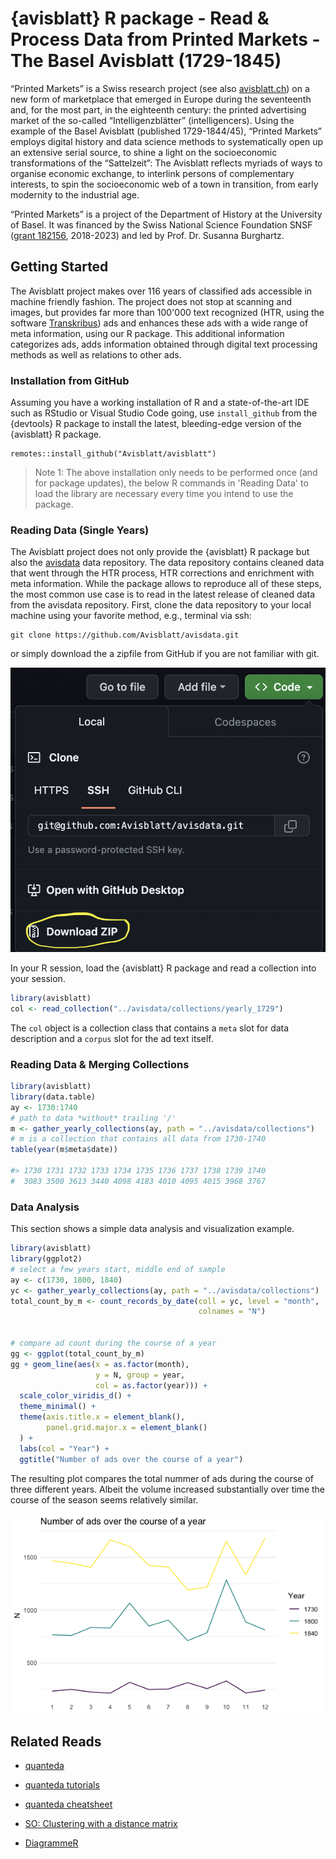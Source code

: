 # {avisblatt} R package - Read & Process Data from Printed Markets - The Basel Avisblatt (1729-1845)

“Printed Markets” is a Swiss research project (see also [avisblatt.ch](https://avisblatt.ch)) on a new form of marketplace that emerged in Europe during the seventeenth and, for the most part, in the eighteenth century: the printed advertising market of the so-called “Intelligenzblätter” (intelligencers). Using the example of the Basel Avisblatt (published 1729-1844/45), “Printed Markets” employs digital history and data science methods to systematically open up an extensive serial source, to shine a light on the socioeconomic transformations of the “Sattelzeit”: The Avisblatt reflects myriads of ways to organise economic exchange, to interlink persons of complementary interests, to spin the socioeconomic web of a town in transition, from early modernity to the industrial age.

“Printed Markets” is a project of the Department of History at the University of Basel. It was financed by the Swiss National Science Foundation SNSF ([grant  182156](https://data.snf.ch/grants/grant/182156), 2018-2023) and led by Prof. Dr. Susanna Burghartz.


## Getting Started 

The Avisblatt project makes over 116 years of classified ads accessible in machine friendly fashion. 
The project does not stop at scanning and images, but provides far more 
than 100'000 text recognized (HTR, using the software [Transkribus](transkribus.eu/)) ads and enhances these ads with a wide range
of meta information, using our R package. This additional information categorizes ads, adds 
information obtained through digital text processing methods as well as relations
to other ads. 


### Installation from GitHub

Assuming you have a working installation of R and a state-of-the-art IDE such 
as RStudio or Visual Studio Code going, use `install_github` from the 
{devtools} R package to install the latest, bleeding-edge version of the
{avisblatt} R package. 


```
remotes::install_github("Avisblatt/avisblatt")
```

>Note 1: The above installation only needs to be performed once (and for 
package updates), the below R commands in 'Reading Data' to load the library
are necessary every time you intend to use the package.


### Reading Data (Single Years)

The Avisblatt project does not only provide the {avisblatt} R package but also 
the [avisdata](https://github.com/avisblatt/avisdata) data repository. The
data repository contains cleaned data that went through the HTR process, HTR
corrections and enrichment with meta information. While the package allows 
to reproduce all of these steps, the most common use case is to read in the
latest release of cleaned data from the avisdata repository. First, clone the 
data repository to your local machine using your favorite method, e.g., 
terminal via ssh:


```
git clone https://github.com/Avisblatt/avisdata.git
```

or simply download the a zipfile from GitHub if you are not familiar with git. 

![](github-zip.png)


In your R session, load the {avisblatt} R package and read a collection
into your session.


```r
library(avisblatt)
col <- read_collection("../avisdata/collections/yearly_1729")

```

The `col` object is a collection class that contains a `meta` slot for 
data description and a `corpus` slot for the ad text itself. 



### Reading Data & Merging Collections


```r
library(avisblatt)
library(data.table)
ay <- 1730:1740
# path to data *without* trailing '/'
m <- gather_yearly_collections(ay, path = "../avisdata/collections")
# m is a collection that contains all data from 1730-1740
table(year(m$meta$date))

#> 1730 1731 1732 1733 1734 1735 1736 1737 1738 1739 1740 
#  3083 3500 3613 3440 4098 4183 4010 4095 4015 3968 3767 


```


### Data Analysis

This section shows a simple data analysis and visualization example. 

```r
library(avisblatt)
library(ggplot2)
# select a few years start, middle end of sample
ay <- c(1730, 1800, 1840)
yc <- gather_yearly_collections(ay, path = "../avisdata/collections")
total_count_by_m <- count_records_by_date(coll = yc, level = "month",
                                          colnames = "N")


# compare ad count during the course of a year 
gg <- ggplot(total_count_by_m)
gg + geom_line(aes(x = as.factor(month),
                   y = N, group = year,
                   col = as.factor(year))) +
  scale_color_viridis_d() +
  theme_minimal() +
  theme(axis.title.x = element_blank(),
        panel.grid.major.x = element_blank()
  ) +
  labs(col = "Year") +
  ggtitle("Number of ads over the course of a year")

```

The resulting plot compares the total nummer of ads during the course of
three different years. Albeit the volume increased substantially over time the course of the season seems relatively similar. 

![](seasons.png)










## Related Reads

- [quanteda](https://quanteda.io)
- [quanteda tutorials](https://tutorials.quanteda.io)
- [quanteda cheatsheet](https://muellerstefan.net/files/quanteda-cheatsheet.pdf)

- [SO: Clustering with a distance matrix](https://stats.stackexchange.com/questions/2717/clustering-with-a-distance-matrix)
- [DiagrammeR](https://rich-iannone.github.io/DiagrammeR/#features)
